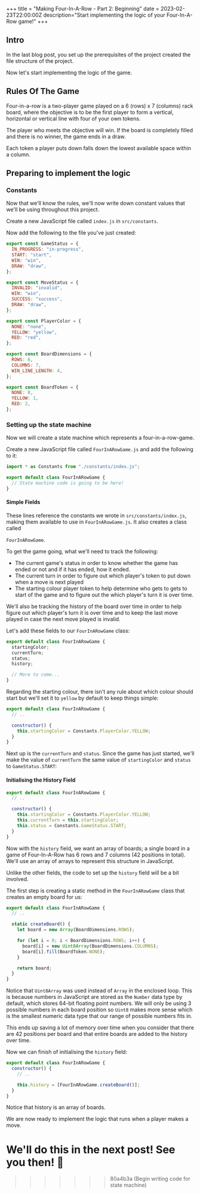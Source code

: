 +++
title = "Making Four-In-A-Row - Part 2: Beginning"
date = 2023-02-23T22:00:00Z
description="Start implementing the logic of your Four-In-A-Row game!"
+++

## Intro

In the last blog post, you set up the prerequisites of the project created
the file structure of the project.

Now let's start implementing the logic of the game.

## Rules Of The Game

Four-in-a-row is a two-player game played on a 6 (rows) x 7 (columns) rack
board, where the objective is to be the first player to form a vertical,
horizontal or vertical line with four of your own tokens.

The player who meets the objective will win. If the board is completely filled
and there is no winner, the game ends in a draw.

Each token a player puts down falls down the lowest available space within a column.

## Preparing to implement the logic

### Constants

Now that we'll know the rules, we'll now write down constant values that we'll be using throughout this project.

Create a new JavaScript file called `index.js` in `src/constants`.

Now add the following to the file you've just created:

```js
export const GameStatus = {
  IN_PROGRESS: "in-progress",
  START: "start",
  WIN: "win",
  DRAW: "draw",
};

export const MoveStatus = {
  INVALID: "invalid",
  WIN: "win",
  SUCCESS: "success",
  DRAW: "draw",
};

export const PlayerColor = {
  NONE: "none",
  YELLOW: "yellow",
  RED: "red",
};

export const BoardDimensions = {
  ROWS: 6,
  COLUMNS: 7,
  WIN_LINE_LENGTH: 4,
};

export const BoardToken = {
  NONE: 0,
  YELLOW: 1,
  RED: 2,
};
```

### Setting up the state machine

Now we will create a state machine which represents a four-in-a-row-game.

Create a new JavaScript file called `FourInARowGame.js` and add the following to it:

```js
import * as Constants from "./constants/index.js";

export default class FourInARowGame {
  // State machine code is going to be here!
}
```

#### Simple Fields

These lines reference the constants we wrote in `src/constants/index.js`, making them available to use in `FourInARowGame.js`. It also creates a class called

`FourInARowGame`.

To get the game going, what we'll need to track the following:

- The current game's status in order to know whether the game has ended or not and if it has ended, how it ended.
- The current turn in order to figure out which player's token to put down when a move is next played
- The starting colour player token to help determine who gets to gets to start of the game and to figure out the which player's turn it is over time.

We'll also be tracking the history of the board over time in order to help figure
out which player's turn it is over time and to keep the last move played in case the next move played is invalid.

Let's add these fields to our `FourInARowGame` class:

```js
export default class FourInARowGame {
  startingColor;
  currentTurn;
  status;
  history;

  // More to come...
}
```

Regarding the starting colour, there isn't any rule about which colour should start but we'll set it to `yellow` by default
to keep things simple:

```js
export default class FourInARowGame {
  // ..

  constructor() {
    this.startingColor = Constants.PlayerColor.YELLOW;
  }
}
```

Next up is the `currentTurn` and `status`. Since the game has just started, we'll make the value of `currentTurn` the same value of
`startingColor` and `status` to `GameStatus.START`:

#### Initialising the History Field

```js
export default class FourInARowGame {
  // ..

  constructor() {
    this.startingColor = Constants.PlayerColor.YELLOW;
    this.currentTurn = this.startingColor;
    this.status = Constants.GameStatus.START;
  }
}
```

Now with the `history` field, we want an array of boards; a single board in a game of Four-In-A-Row has 6 rows and 7 columns (42 positions in total).
We'll use an array of arrays to represent this structure in JavaScript.

Unlike the other fields, the code to set up the `history` field will be a bit involved.

The first step is creating a static method in the `FourInARowGame` class that creates an empty board for us:

```js
export default class FourInARowGame {
  // ..

  static createBoard() {
    let board = new Array(BoardDimensions.ROWS);

    for (let i = 0; i < BoardDimensions.ROWS; i++) {
      board[i] = new Uint8Array(BoardDimensions.COLUMNS);
      board[i].fill(BoardToken.NONE);
    }

    return board;
  }
}
```

Notice that `Uint8Array` was used instead of `Array` in the enclosed loop. This is because numbers in JavaScript are
stored as the `Number` data type by default, which stores 64-bit floating point numbers. We will only be
using 3 possible numbers in each board position so `Uint8` makes more sense which is the smallest numeric data type that
our range of possible numbers fits in.

This ends up saving a lot of memory over time when you consider that there are 42 positions per board and that entire
boards are added to the history over time.

Now we can finish of initialising the `history` field:

```js
export default class FourInARowGame {
  constructor() {
    // ..

    this.history = [FourInARowGame.createBoard()];
  }
}
```

Notice that history is an array of boards.

We are now ready to implement the logic that runs when a player makes a move.

# We'll do this in the next post! See you then! 👋

> > > > > > > 80a4b3a (Begin writing code for state machine)
